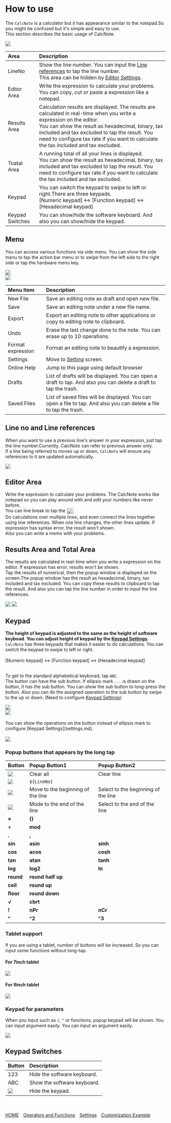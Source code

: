 # How to use
The `CalcNote` is a calculator but it has appearance similar to the notepad.So you might be confused but it's simple and easy to use.  
This section describes the basic usage of CalcNote.  

<img src="https://raw.githubusercontent.com/burton999dev/CalcNoteHelp/master/images/en/screen_description.png">

|Area|Description|
|:-----------|:------------|
LineNo|Show the line number. You can input the [Line references](#lineno) to tap the line number.<br>This area can be hidden by [Editor Settings](settings.md).
Editor Area|Write the expression to calculate your problems. You can copy, cut or paste a expression like a notepad.
Results Area|Calculation results are displayed. The results are calculated in real-time when you write a expression on the editor.<br>You can show the result as hexadecimal, binary, tax included and tax excluded to tap the result. You need to configure tax rate if you want to calculate the tax included and tax excluded.
Toatal Area|A running total of all your lines is displayed.<br>You can show the result as hexadecimal, binary, tax included and tax excluded to tap the result. You need to configure tax rate if you want to calculate the tax included and tax excluded.
Keypad|You can switch the keypad to swipe to left or right.There are three keypads.<br>[Numeric keypad] <-> [Function keypad] <-> [Hexadecimal keypad]
Keypad Switches|You can show/hide the software keyboard. And also you can show/hide the keypad.

## Menu
You can access various functions via side menu.  You can show the side menu to tap the action bar menu or to swipe from the left side to the right side or tap the hardware menu key.

<img src="https://raw.githubusercontent.com/burton999dev/CalcNoteHelp/master/images/en/open_menu.png">
<br>
<img src="https://raw.githubusercontent.com/burton999dev/CalcNoteHelp/master/images/en/menu_description.png">

|Menu Item|Description|
|:-----------|:------------|
New File|Save an editing note as draft and open new file.
Save|Save an editing note under a new file name.
Export|Export an editing note to other applications or copy to editing note to clipboard.
Undo|Erase the last change done to the note. You can erase up to 10 operations.
Format expression|Format an editing note to beautify a expression.
Settings|Move to [Setting](settings.md) screen.
Online Help|Jump to this page using default browser
Drafts|List of drafts will be displayed. You can open a draft to tap. And also you can delete a draft to tap the trash.
Saved Files|List of saved files will be displayed. You can open a file to tap. And also you can delete a file to tap the trash.

## <a name ="lineno">Line no and Line references</a>
When you want to use a previous line's answer in your expression, just tap the line number.Currently, CalcNote can refer to previous answer only.  
If a line being referred to moves up or down, `CalcNote` will ensure any references to it are updated automatically.  

<img src="https://raw.githubusercontent.com/burton999dev/CalcNoteHelp/master/images/en/line_no.png">

## Editor Area
Write the expression to calculate your problems. The CalcNote works like notepad so you can play around with and edit your numbers like never before.  
You can line break to tap the <img src="https://raw.githubusercontent.com/burton999dev/CalcNoteHelp/master/images/all/ic_keyboard_return_black_18dp.png" width="20px" align="top">.  
Do calculations over multiple lines, and even connect the lines together using line references. When one line changes, the other lines update.  If expression has syntax error, the result won't shown.  
Also you can write a memo with your problems.

## Results Area and Total Area
The results are calculated in real-time when you write a expression on the editor. If expression has error, results won't be shown.  
Tap the results of numerical, then the popup window is displayed on the screen.The popup window has the result as hexadecimal, binary, tax included and tax excluded. You can copy these results to clipboard to tap the result. And also you can tap the line number in order to input the line references.  

<img src="https://raw.githubusercontent.com/burton999dev/CalcNoteHelp/master/images/en/result_popup1.png">
<img src="https://raw.githubusercontent.com/burton999dev/CalcNoteHelp/master/images/en/result_popup2.png">

## Keypad
**The height of keypad is adjusted to the same as the height of software keyboad. You can adjust height of keypad by the [Keypad Settings](settings.md).**  
`CalcNote` has three keypads that makes it easier to do calculations. You can switch the keypad to swipe to left or right.  
<br>
[Numeric keypad] <-> [Function keypad] <-> [Hexadecimal keypad]  
<br>

To get to the standard alphabetical keyborad, tap `ABC`.  
The button can have the sub button. If ellipsis mark `...` is drawn on the button, it has the sub button. You can show the sub button to long-press the button. Also you can do the assigned operation to the sub button by swipe to the up or down. (Need to configure [Keypad Settings](settings.md))


<img src="https://raw.githubusercontent.com/burton999dev/CalcNoteHelp/master/images/en/keypad.png">
<br>
<img src="https://raw.githubusercontent.com/burton999dev/CalcNoteHelp/master/images/en/popup_pad.png">
<br>
<br>
You can show the operations on the button instead of ellipsis mark to configure [Keypad Settings](settings.md).
<br><br>
<img src="https://raw.githubusercontent.com/burton999dev/CalcNoteHelp/master/images/all/swipe.png">
<br>

### Popup buttons that appears by the long tap

|Button|Popup Button1|Popup Button2|
|:-----------|:------------|:------------|
<img src="https://raw.githubusercontent.com/burton999dev/CalcNoteHelp/master/images/all/ic_backspace_black_18dp.png">|Clear all|Clear line
<img src="https://raw.githubusercontent.com/burton999dev/CalcNoteHelp/master/images/all/ic_keyboard_return_black_18dp.png">|`${LineNo}`|
<img src="https://raw.githubusercontent.com/burton999dev/CalcNoteHelp/master/images/all/ic_arrow_left_bold_black_18dp.png">|Move to the beginning of the line|Select to the beginning of the line
<img src="https://raw.githubusercontent.com/burton999dev/CalcNoteHelp/master/images/all/ic_arrow_right_bold_black_18dp.png">|Mode to the end of the line|Select to the end of the line
**×**|**()**|
**÷**|**mod**|
**.**|**,**|
**sin**|**asin**|**sinh**
**cos**|**acos**|**cosh**
**tan**|**atan**|**tanh**
**log**|**log2**|**ln**
**round**|**round half up**|
**ceil**|**round up**|
**floor**|**round down**|
**√**|**cbrt**|
**!**|**nPr**|**nCr**
**^**|**^2**|**^3**

### Tablet support
If you are using a tablet, number of buttons will be increased. So you can input some functions without long-tap.

#### For 7inch tablet
<img src="https://raw.githubusercontent.com/burton999dev/CalcNoteHelp/master/images/en/keypad7.png">

#### For 9inch tablet
<img src="https://raw.githubusercontent.com/burton999dev/CalcNoteHelp/master/images/en/keypad9.png">

### Keypad for parameters
When you input such as `√`, `^` or functions, popup keypad will be shown. You can input argument easily. You can input an argument easily.

<img src="https://raw.githubusercontent.com/burton999dev/CalcNoteHelp/master/images/en/function_pad.png">

## Keypad Switches
|Button|Description|
|:-----------|:------------|
123|Hide the software keyboard.
ABC|Show the software keyboard.
<img src="https://raw.githubusercontent.com/burton999dev/CalcNoteHelp/master/images/all/ic_keyboard_close_black_18dp.png">|Hide the keypad.

<br><br>
[HOME](index.md)　[Operators and Functions](operator_and_function.md)　[Settings](settings.md)　[Customization Example](example4theme.md)  
